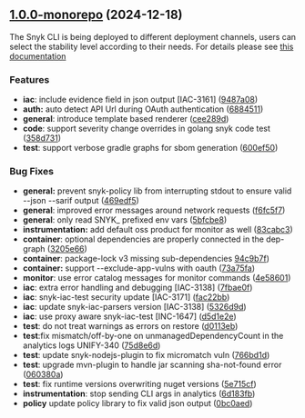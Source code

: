 ## [1.0.0-monorepo](https://github.com/snyk/snyk/compare/v1.1294.0...v1.0.0-monorepo) (2024-12-18)

The Snyk CLI is being deployed to different deployment channels, users can select the stability level according to their needs. For details please see [this documentation](https://docs.snyk.io/snyk-cli/releases-and-channels-for-the-snyk-cli)

### Features

* **iac**: include evidence field in json output [IAC-3161] ([9487a08](https://github.com/snyk/snyk/commit/9487a0816693ec5cfd4c69ac5987a9b5ae7c4ddf))
* **auth:** auto detect API Url during OAuth authentication ([6884511](https://github.com/snyk/snyk/commit/688451119275ccb1b22d66d3673bcd1bb26249ed))
* **general**: introduce template based renderer ([cee289d](https://github.com/snyk/snyk/commit/cee289ddc06979c092b87b3533d9e14ade132d30))
* **code**: support severity change overrides in golang snyk code test ([358d731](https://github.com/snyk/snyk/commit/358d73165054373148f1b8c55d885bbf3a330cd2))
* **test**: support verbose gradle graphs for sbom generation ([600ef50](https://github.com/snyk/snyk/commit/600ef5076ca7a6f76e4709dc873d60cd089608f1))


### Bug Fixes

* **general:** prevent snyk-policy lib from interrupting stdout to ensure valid --json --sarif output ([469edf5](https://github.com/snyk/snyk/commit/469edf55457b0827f00c7764de38019c23997e3d))
* **general**: improved error messages around network requests ([f6fc5f7](https://github.com/snyk/snyk/commit/f6fc5f7ed643fbb78826cb95104057c9662664b3))
* **general**: only read SNYK_ prefixed env vars ([5bfcbe8](https://github.com/snyk/snyk/commit/5bfcbe82f15426b399a926fb1f4290208bf7458e))
* **instrumentation:** add default oss product for monitor as well ([83cabc3](https://github.com/snyk/snyk/commit/83cabc38fa75038fbde7ed1c667e8278ab1ff524))
* **container**: optional dependencies are properly connected in the dep-graph ([3205e66](https://github.com/snyk/snyk/commit/3205e666499a7f1273eb67913d5031b1ce98ccdc))
* **container**: package-lock v3 missing sub-dependencies [94c9b7f](https://github.com/snyk/snyk/commit/94c9b7f348c2e23686bf5dce93e27b304201a192))
* **container:** support --exclude-app-vulns with oauth ([73a75fa](https://github.com/snyk/snyk/commit/73a75fa7e68fa0202163e201f6e343591e5bbf7f))
* **monitor**: use error catalog messages for monitor commands ([4e58601](https://github.com/snyk/snyk/commit/4e5860124bf6025c123ecb1e0c8d847bfb797394))
* **iac**: extra error handling and debugging [IAC-3138] ([7fbae0f](https://github.com/snyk/snyk/commit/7fbae0f184c68156ae1d45e7319bd0c4e8f1e0fd))
* **iac**: snyk-iac-test security update [IAC-3171] ([fac22bb](https://github.com/snyk/snyk/commit/fac22bb7aa4a21b3ffa9d647fd469ea6528b8c1a))
* **iac**: update  snyk-iac-parsers version [IAC-3138] ([5326d9d](https://github.com/snyk/snyk/commit/5326d9dd7c059af28ee975c59e4030d932513b1a))
* **iac**: use proxy aware snyk-iac-test [INC-1647] ([d5d1e2e](https://github.com/snyk/snyk/commit/d5d1e2e53dd41fafcf8cadce20e2e2d187f92565))
* **test**: do not treat warnings as errors on restore ([d0113eb](https://github.com/snyk/snyk/commit/d0113eb8c205651b763b4584d8ee886712f9dee8))
* **test**:fix mismatch/off-by-one on unmanagedDependencyCount in the analytics logs UNIFY-340 ([75d8e6d](https://github.com/snyk/snyk/commit/75d8e6dbeedb67c0769f3019b19004ced21a21c6))
* **test**: update snyk-nodejs-plugin to fix micromatch vuln ([766bd1d](https://github.com/snyk/snyk/commit/766bd1d53c8dd5300b4d950a9056d54a50fb1c3b))
* **test**: upgrade mvn-plugin to handle jar scanning sha-not-found error ([060380a](https://github.com/snyk/snyk/commit/060380a32739c3c2e84f2ee8dbc2eb53909415ed))
* **test**: fix runtime versions overwriting nuget versions ([5e715cf](https://github.com/snyk/snyk/commit/5e715cf5c491e49a9576ea59c86b779865fd36b4))
* **instrumentation**: stop sending CLI args in analytics ([6d183fb](https://github.com/snyk/snyk/commit/6d183fba17466e489c1838b936271ae1d011571c))
* **policy** update policy library to fix valid json output ([0bc0aed](https://github.com/snyk/snyk/commit/0bc0aed76ac24d2d5772c2db8af284b63c5985b1))

